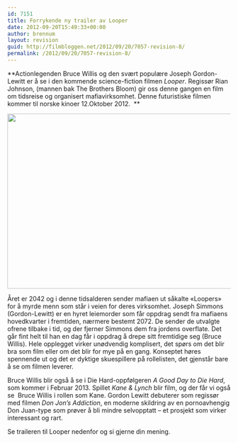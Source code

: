 ```yaml
---
id: 7151
title: Forrykende ny trailer av Looper
date: 2012-09-20T15:49:33+00:00
author: brennum
layout: revision
guid: http://filmbloggen.net/2012/09/20/7057-revision-8/
permalink: /2012/09/20/7057-revision-8/
---
```

**Actionlegenden Bruce Willis og den svært populære Joseph Gordon-Lewitt er å se i den kommende science-fiction filmen _Looper_. Regissør Rian Johnson, (mannen bak The Brothers Bloom) gir oss denne gangen en film om tidsreise og organisert mafiavirksomhet. Denne futuristiske filmen kommer til norske kinoer 12.Oktober 2012.  **

<a href="http://filmbloggen.net/?attachment_id=7144" rel="attachment wp-att-7144"><img class="alignnone size-large wp-image-7144" src="http://filmbloggen.net/wp-content/uploads//2012/09/looper_2012-2-2022x1289-620x395.jpg" alt="" width="620" height="395" /></a>

Året er 2042 og i denne tidsalderen sender mafiaen ut såkalte &laquo;Loopers&raquo; for å myrde menn som står i veien for deres virksomhet. Joseph Simmons (Gordon-Lewitt) er en hyret leiemorder som får oppdrag sendt fra mafiaens hovedkvarter i fremtiden, nærmere bestemt 2072. De sender de utvalgte ofrene tilbake i tid, og der fjerner Simmons dem fra jordens overflate. Det går fint helt til han en dag får i oppdrag å drepe sitt fremtidige seg (Bruce Willis). Hele opplegget virker unødvendig komplisert, det spørs om det blir bra som film eller om det blir for mye på en gang. Konseptet høres spennende ut og det er dyktige skuespillere på rollelisten, det gjenstår bare å se om filmen leverer.

Bruce Willis blir også å se i Die Hard-oppfølgeren _A Good Day to Die Hard_, som kommer i Februar 2013. Spillet _Kane & Lynch_ blir film, og der får vi også se  Bruce Willis i rollen som Kane. Gordon Lewitt debuterer som regissør med filmen _Don Jon&#8217;s Addiction_, en moderne skildring av en pornoavhengig Don Juan-type som prøver å bli mindre selvopptatt &#8211; et prosjekt som virker interessant og rart.

Se traileren til Looper nedenfor og si gjerne din mening.

<div class="video-shortcode">
</div>